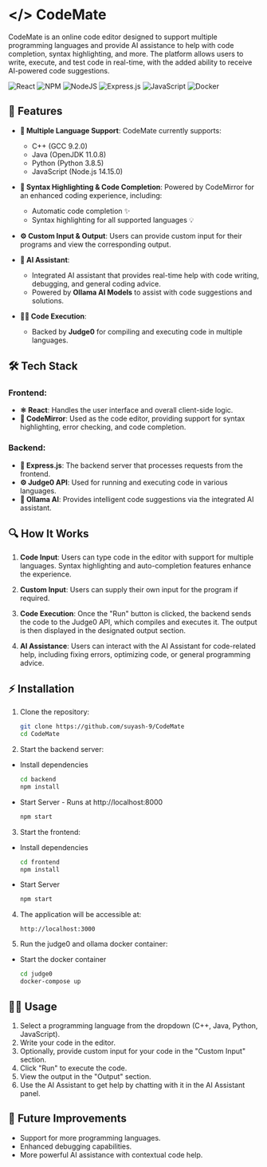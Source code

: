 
# </> CodeMate

CodeMate is an online code editor designed to support multiple programming languages and provide AI assistance to help with code completion, syntax highlighting, and more. The platform allows users to write, execute, and test code in real-time, with the added ability to receive AI-powered code suggestions. 

![React](https://img.shields.io/badge/react-%2320232a.svg?style=for-the-badge&logo=react&logoColor=%2361DAFB)
![NPM](https://img.shields.io/badge/NPM-%23CB3837.svg?style=for-the-badge&logo=npm&logoColor=white)
![NodeJS](https://img.shields.io/badge/node.js-6DA55F?style=for-the-badge&logo=node.js&logoColor=white)
![Express.js](https://img.shields.io/badge/express.js-%23404d59.svg?style=for-the-badge&logo=express&logoColor=%2361DAFB)
![JavaScript](https://img.shields.io/badge/javascript-%23323330.svg?style=for-the-badge&logo=javascript&logoColor=%23F7DF1E)
![Docker](https://img.shields.io/badge/docker-%230db7ed.svg?style=for-the-badge&logo=docker&logoColor=white)

## 🚀 Features

- **📝 Multiple Language Support**: CodeMate currently supports:
  - C++ (GCC 9.2.0)
  - Java (OpenJDK 11.0.8)
  - Python (Python 3.8.5)
  - JavaScript (Node.js 14.15.0)
  
- **🌈 Syntax Highlighting & Code Completion**: Powered by CodeMirror for an enhanced coding experience, including:
  - Automatic code completion ✨
  - Syntax highlighting for all supported languages 💡
  
- **⚙️ Custom Input & Output**: Users can provide custom input for their programs and view the corresponding output.

- **🤖 AI Assistant**: 
  - Integrated AI assistant that provides real-time help with code writing, debugging, and general coding advice.
  - Powered by **Ollama AI Models** to assist with code suggestions and solutions.

- **🏃‍♂️ Code Execution**:
  - Backed by **Judge0** for compiling and executing code in multiple languages.
  
## 🛠️ Tech Stack

### Frontend:
- **⚛️ React**: Handles the user interface and overall client-side logic.
- **📝 CodeMirror**: Used as the code editor, providing support for syntax highlighting, error checking, and code completion.

### Backend:
- **📡 Express.js**: The backend server that processes requests from the frontend.
- **⚙️ Judge0 API**: Used for running and executing code in various languages.
- **🤖 Ollama AI**: Provides intelligent code suggestions via the integrated AI assistant.

## 🔍 How It Works

1. **Code Input**: Users can type code in the editor with support for multiple languages. Syntax highlighting and auto-completion features enhance the experience.
   
2. **Custom Input**: Users can supply their own input for the program if required.

3. **Code Execution**: Once the "Run" button is clicked, the backend sends the code to the Judge0 API, which compiles and executes it. The output is then displayed in the designated output section.

4. **AI Assistance**: Users can interact with the AI Assistant for code-related help, including fixing errors, optimizing code, or general programming advice.

## ⚡ Installation

1. Clone the repository:
   ```bash
   git clone https://github.com/suyash-9/CodeMate
   cd CodeMate
   ```

2. Start the backend server:
  - Install dependencies

    ```bash
    cd backend
    npm install
    ```
  - Start Server - Runs at http://localhost:8000
    ```bash
    npm start
    ```

3. Start the frontend:
  - Install dependencies

    ```bash
    cd frontend
    npm install
    ```
  - Start Server
    ```bash
    npm start
    ```

4. The application will be accessible at:
   ```
   http://localhost:3000
   ```

5. Run the judge0 and ollama docker container:
  - Start the docker container
    ```bash
    cd judge0
    docker-compose up
    ```

## 🧑‍💻 Usage

1. Select a programming language from the dropdown (C++, Java, Python, JavaScript).
2. Write your code in the editor.
3. Optionally, provide custom input for your code in the "Custom Input" section.
4. Click "Run" to execute the code.
5. View the output in the "Output" section.
6. Use the AI Assistant to get help by chatting with it in the AI Assistant panel.

## 🌱 Future Improvements

- Support for more programming languages.
- Enhanced debugging capabilities.
- More powerful AI assistance with contextual code help.